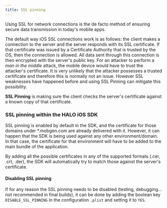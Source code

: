 ```yaml
---
title: SSL pinning
---
```


Using SSL for network connections is the de facto method of ensuring secure data transmission in today's mobile apps.

The default way iOS SSL connections work is as follows: the client makes a connection to the server and the server responds with its SSL certificate. If that certificate was issued by a Certificate Authority that is trusted by the OS, then the connection is allowed. All data sent through this connection is then encrypted with the server's public key. For an attacker to perform a *man in the middle* attack, the mobile device would have to trust the attacker's certificate. It is very unlikely that the attacker possesses a trusted certificate and therefore this is normally not an issue. However SSL weaknesses have happened before and using SSL Pinning can mitigate this possibility.

**SSL Pinning** is making sure the client checks the server's certificate against a known copy of that certificate.

### SSL pinning within the HALO iOS SDK

SSL pinning is enabled by default in the SDK, and the certificate for those domains under *.mobgen.com are already delivered with it. However, it can happen that the SDK is being used against any other environment/domain. In that case, the certificate for that environment will have to be added to the main bundle of the application.

By adding all the possible certificates in any of the supported formats (.cer, .crt, .der), the SDK will automatically try to match those against the server's certificate.

#### Disabling SSL pinning

If for any reason the SSL pinning needs to be disabled (testing, debugging... not recommended in final builds), it can be done by adding the boolean key `DISABLE_SSL_PINNING` in the configuration `.plist` and setting it to `YES`.
